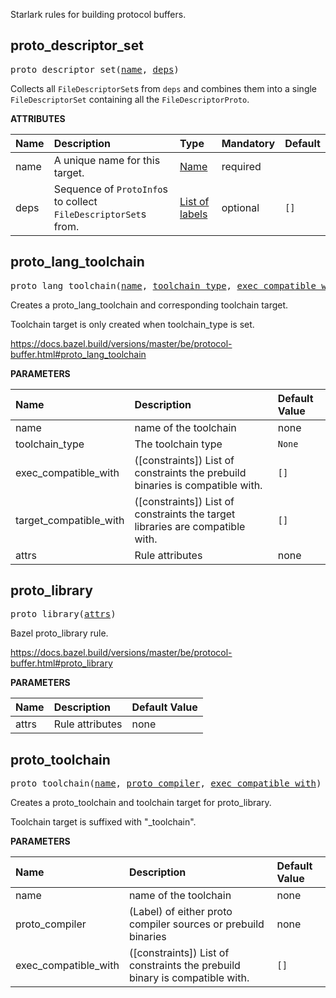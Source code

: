 <!-- Generated with Stardoc: http://skydoc.bazel.build -->

Starlark rules for building protocol buffers.

<a id="proto_descriptor_set"></a>

## proto_descriptor_set

<pre>
proto_descriptor_set(<a href="#proto_descriptor_set-name">name</a>, <a href="#proto_descriptor_set-deps">deps</a>)
</pre>

Collects all `FileDescriptorSet`s from `deps` and combines them into a single
`FileDescriptorSet` containing all the `FileDescriptorProto`.

**ATTRIBUTES**


| Name  | Description | Type | Mandatory | Default |
| :------------- | :------------- | :------------- | :------------- | :------------- |
| <a id="proto_descriptor_set-name"></a>name |  A unique name for this target.   | <a href="https://bazel.build/concepts/labels#target-names">Name</a> | required |  |
| <a id="proto_descriptor_set-deps"></a>deps |  Sequence of <code>ProtoInfo</code>s to collect <code>FileDescriptorSet</code>s from.   | <a href="https://bazel.build/concepts/labels">List of labels</a> | optional | <code>[]</code> |


<a id="proto_lang_toolchain"></a>

## proto_lang_toolchain

<pre>
proto_lang_toolchain(<a href="#proto_lang_toolchain-name">name</a>, <a href="#proto_lang_toolchain-toolchain_type">toolchain_type</a>, <a href="#proto_lang_toolchain-exec_compatible_with">exec_compatible_with</a>, <a href="#proto_lang_toolchain-target_compatible_with">target_compatible_with</a>, <a href="#proto_lang_toolchain-attrs">attrs</a>)
</pre>

Creates a proto_lang_toolchain and corresponding toolchain target.

Toolchain target is only created when toolchain_type is set.

https://docs.bazel.build/versions/master/be/protocol-buffer.html#proto_lang_toolchain


**PARAMETERS**


| Name  | Description | Default Value |
| :------------- | :------------- | :------------- |
| <a id="proto_lang_toolchain-name"></a>name |  name of the toolchain   |  none |
| <a id="proto_lang_toolchain-toolchain_type"></a>toolchain_type |  The toolchain type   |  <code>None</code> |
| <a id="proto_lang_toolchain-exec_compatible_with"></a>exec_compatible_with |  ([constraints]) List of constraints the prebuild binaries is compatible with.   |  <code>[]</code> |
| <a id="proto_lang_toolchain-target_compatible_with"></a>target_compatible_with |  ([constraints]) List of constraints the target libraries are compatible with.   |  <code>[]</code> |
| <a id="proto_lang_toolchain-attrs"></a>attrs |  Rule attributes   |  none |


<a id="proto_library"></a>

## proto_library

<pre>
proto_library(<a href="#proto_library-attrs">attrs</a>)
</pre>

Bazel proto_library rule.

https://docs.bazel.build/versions/master/be/protocol-buffer.html#proto_library


**PARAMETERS**


| Name  | Description | Default Value |
| :------------- | :------------- | :------------- |
| <a id="proto_library-attrs"></a>attrs |  Rule attributes   |  none |


<a id="proto_toolchain"></a>

## proto_toolchain

<pre>
proto_toolchain(<a href="#proto_toolchain-name">name</a>, <a href="#proto_toolchain-proto_compiler">proto_compiler</a>, <a href="#proto_toolchain-exec_compatible_with">exec_compatible_with</a>)
</pre>

Creates a proto_toolchain and toolchain target for proto_library.

Toolchain target is suffixed with "_toolchain".


**PARAMETERS**


| Name  | Description | Default Value |
| :------------- | :------------- | :------------- |
| <a id="proto_toolchain-name"></a>name |  name of the toolchain   |  none |
| <a id="proto_toolchain-proto_compiler"></a>proto_compiler |  (Label) of either proto compiler sources or prebuild binaries   |  none |
| <a id="proto_toolchain-exec_compatible_with"></a>exec_compatible_with |  ([constraints]) List of constraints the prebuild binary is compatible with.   |  <code>[]</code> |


